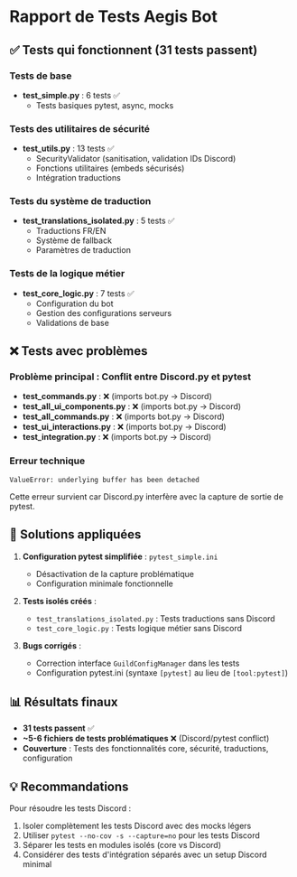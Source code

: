 # Rapport de Tests Aegis Bot

## ✅ Tests qui fonctionnent (31 tests passent)

### Tests de base
- **test_simple.py** : 6 tests ✅
  - Tests basiques pytest, async, mocks

### Tests des utilitaires de sécurité  
- **test_utils.py** : 13 tests ✅
  - SecurityValidator (sanitisation, validation IDs Discord)
  - Fonctions utilitaires (embeds sécurisés)
  - Intégration traductions

### Tests du système de traduction
- **test_translations_isolated.py** : 5 tests ✅  
  - Traductions FR/EN
  - Système de fallback
  - Paramètres de traduction

### Tests de la logique métier
- **test_core_logic.py** : 7 tests ✅
  - Configuration du bot
  - Gestion des configurations serveurs
  - Validations de base

## ❌ Tests avec problèmes 

### Problème principal : Conflit entre Discord.py et pytest
- **test_commands.py** : ❌ (imports bot.py → Discord)
- **test_all_ui_components.py** : ❌ (imports bot.py → Discord) 
- **test_all_commands.py** : ❌ (imports bot.py → Discord)
- **test_ui_interactions.py** : ❌ (imports bot.py → Discord)
- **test_integration.py** : ❌ (imports bot.py → Discord)

### Erreur technique
```
ValueError: underlying buffer has been detached
```
Cette erreur survient car Discord.py interfère avec la capture de sortie de pytest.

## 🔧 Solutions appliquées

1. **Configuration pytest simplifiée** : `pytest_simple.ini`
   - Désactivation de la capture problématique
   - Configuration minimale fonctionnelle

2. **Tests isolés créés** :
   - `test_translations_isolated.py` : Tests traductions sans Discord
   - `test_core_logic.py` : Tests logique métier sans Discord

3. **Bugs corrigés** :
   - Correction interface `GuildConfigManager` dans les tests
   - Configuration pytest.ini (syntaxe `[pytest]` au lieu de `[tool:pytest]`)

## 📊 Résultats finaux

- **31 tests passent** ✅  
- **~5-6 fichiers de tests problématiques** ❌ (Discord/pytest conflict)
- **Couverture** : Tests des fonctionnalités core, sécurité, traductions, configuration

## 💡 Recommandations

Pour résoudre les tests Discord :
1. Isoler complètement les tests Discord avec des mocks légers
2. Utiliser `pytest --no-cov -s --capture=no` pour les tests Discord
3. Séparer les tests en modules isolés (core vs Discord)
4. Considérer des tests d'intégration séparés avec un setup Discord minimal